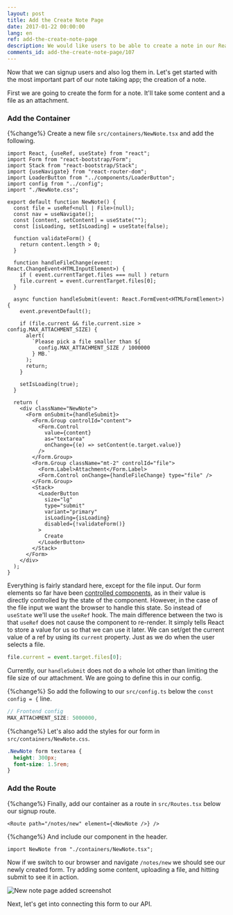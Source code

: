 ```yaml
---
layout: post
title: Add the Create Note Page
date: 2017-01-22 00:00:00
lang: en
ref: add-the-create-note-page
description: We would like users to be able to create a note in our React.js app and upload a file as an attachment. To do so we are first going to create a form using the FormGroup and FormControl React-Bootstrap components.
comments_id: add-the-create-note-page/107
---
```


Now that we can signup users and also log them in. Let's get started with the most important part of our note taking app; the creation of a note.

First we are going to create the form for a note. It'll take some content and a file as an attachment.

### Add the Container

{%change%} Create a new file `src/containers/NewNote.tsx` and add the following.

```tsx
import React, {useRef, useState} from "react";
import Form from "react-bootstrap/Form";
import Stack from "react-bootstrap/Stack";
import {useNavigate} from "react-router-dom";
import LoaderButton from "../components/LoaderButton";
import config from "../config";
import "./NewNote.css";

export default function NewNote() {
  const file = useRef<null | File>(null);
  const nav = useNavigate();
  const [content, setContent] = useState("");
  const [isLoading, setIsLoading] = useState(false);

  function validateForm() {
    return content.length > 0;
  }

  function handleFileChange(event: React.ChangeEvent<HTMLInputElement>) {
    if ( event.currentTarget.files === null ) return
    file.current = event.currentTarget.files[0];
  }

  async function handleSubmit(event: React.FormEvent<HTMLFormElement>) {
    event.preventDefault();

    if (file.current && file.current.size > config.MAX_ATTACHMENT_SIZE) {
      alert(
        `Please pick a file smaller than ${
          config.MAX_ATTACHMENT_SIZE / 1000000
        } MB.`
      );
      return;
    }

    setIsLoading(true);
  }

  return (
    <div className="NewNote">
      <Form onSubmit={handleSubmit}>
        <Form.Group controlId="content">
          <Form.Control
            value={content}
            as="textarea"
            onChange={(e) => setContent(e.target.value)}
          />
        </Form.Group>
        <Form.Group className="mt-2" controlId="file">
          <Form.Label>Attachment</Form.Label>
          <Form.Control onChange={handleFileChange} type="file" />
        </Form.Group>
        <Stack>
          <LoaderButton
            size="lg"
            type="submit"
            variant="primary"
            isLoading={isLoading}
            disabled={!validateForm()}
          >
            Create
          </LoaderButton>
        </Stack>
      </Form>
    </div>
  );
}

```

Everything is fairly standard here, except for the file input. Our form elements so far have been [controlled components](https://facebook.github.io/react/docs/forms.html), as in their value is directly controlled by the state of the component. However, in the case of the file input we want the browser to handle this state. So instead of `useState` we'll use the `useRef` hook. The main difference between the two is that `useRef` does not cause the component to re-render. It simply tells React to store a value for us so that we can use it later. We can set/get the current value of a ref by using its `current` property. Just as we do when the user selects a file.

```typescript
file.current = event.target.files[0];
```

Currently, our `handleSubmit` does not do a whole lot other than limiting the file size of our attachment. We are going to define this in our config.

{%change%} So add the following to our `src/config.ts` below the `const config = {` line.

```typescript
// Frontend config
MAX_ATTACHMENT_SIZE: 5000000,
```

{%change%} Let's also add the styles for our form in `src/containers/NewNote.css`.

```css
.NewNote form textarea {
  height: 300px;
  font-size: 1.5rem;
}
```

### Add the Route

{%change%} Finally, add our container as a route in `src/Routes.tsx` below our signup route.

```tsx
<Route path="/notes/new" element={<NewNote />} />
```

{%change%} And include our component in the header.

```tsx
import NewNote from "./containers/NewNote.tsx";
```

Now if we switch to our browser and navigate `/notes/new` we should see our newly created form. Try adding some content, uploading a file, and hitting submit to see it in action.

![New note page added screenshot](/assets/part2/new-note-page-added.png)

Next, let's get into connecting this form to our API.
